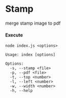 # Stamp
merge stamp image to pdf

#### Execute

```
node index.js <options>
```

```
Usage: index [options]

Options:
  -s, --stamp <file>
  -p, --pdf <file>
  -t, --top <number>
  -l, --left <number>
  -w, --width <number>
  -h, --help
```
